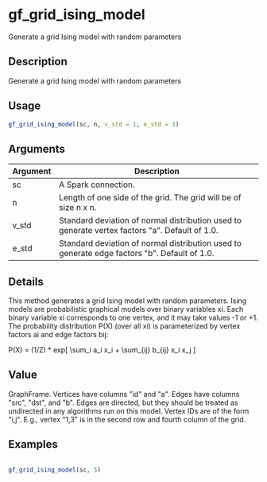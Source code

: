 # gf_grid_ising_model


Generate a grid Ising model with random parameters




## Description

Generate a grid Ising model with random parameters





## Usage
```r
gf_grid_ising_model(sc, n, v_std = 1, e_std = 1)
```




## Arguments


Argument      |Description
------------- |----------------
sc | A Spark connection.
n | Length of one side of the grid. The grid will be of size n x n.
v_std | Standard deviation of normal distribution used to generate vertex factors "a". Default of 1.0.
e_std | Standard deviation of normal distribution used to generate edge factors "b". Default of 1.0.




## Details

This method generates a grid Ising model with random parameters. Ising models
  are probabilistic graphical models over binary variables xi. Each binary
  variable xi corresponds to one vertex, and it may take values -1 or +1.
   The probability distribution P(X) (over all xi) is parameterized by
   vertex factors ai and edge factors bij:

   P(X) = (1/Z) * exp[ \sum_i a_i x_i + \sum_{ij} b_{ij} x_i x_j ]





## Value

GraphFrame. Vertices have columns "id" and "a". Edges have columns "src",
  "dst", and "b". Edges are directed, but they should be treated as undirected in
   any algorithms run on this model. Vertex IDs are of the form "i,j". E.g., vertex
   "1,3" is in the second row and fourth column of the grid.





## Examples

```r

gf_grid_ising_model(sc, 5)

```




